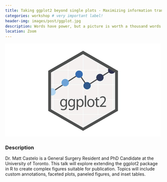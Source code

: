 ```yaml
---
title: Taking ggplot2 beyond single plots - Maximizing information transfer
categories: workshop # very important label!
header-img: images/post/ggplot.jpg
description: Words have power, but a picture is worth a thousand words. Multiply your power thousandfold by learning about ggplot2 in our upcoming workshop on Monday, February 28 at 1pm!
location: Zoom
---
```


<div class="row">
<div class="col-sm-3"></div>
<div class="col-sm-6">
    <img src="/images/post/ggplot.jpg">
</div>
<div class="col-sm-3"></div>
</div>

### Description

Dr. Matt Castelo is a General Surgery Resident and PhD Candidate at the University of Toronto. This talk will explore extending the ggplot2 package in R to create complex figures suitable for publication. Topics will include custom annotations, faceted plots, paneled figures, and inset tables.
